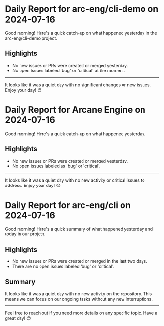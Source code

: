 # Daily Report for arc-eng/cli-demo on 2024-07-16

Good morning! Here's a quick catch-up on what happened yesterday in the arc-eng/cli-demo project.

## Highlights
- No new issues or PRs were created or merged yesterday.
- No open issues labeled 'bug' or 'critical' at the moment.

---

It looks like it was a quiet day with no significant changes or new issues. Enjoy your day! 😊


# Daily Report for Arcane Engine on 2024-07-16

Good morning! Here's a quick catch-up on what happened yesterday.

## Highlights
- No new issues or PRs were created or merged yesterday.
- No open issues labeled as 'bug' or 'critical'.

---

It looks like it was a quiet day with no new activity or critical issues to address. Enjoy your day! 😊


# Daily Report for arc-eng/cli on 2024-07-16

Good morning! Here's a quick summary of what happened yesterday and today in our project.

## Highlights
- No new issues or PRs were created or merged in the last two days.
- There are no open issues labeled 'bug' or 'critical'.

## Summary
It looks like it was a quiet day with no new activity on the repository. This means we can focus on our ongoing tasks without any new interruptions.

---

Feel free to reach out if you need more details on any specific topic. Have a great day! 😊


